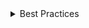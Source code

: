 <details>
<summary>
 Best Practices
</summary>

### Do

- **Use `aria-label` on `TagPickerInput` to provide an accessible name for the input:** This attribute helps screen readers to understand the purpose of the input, making it more accessible and inclusive.

- **Inform the user about the [deletion interaction](https://github.com/microsoft/fluentui/issues/31165) of tags when pressing Backspace:** When `TagPickerInput` is focused, pressing the Backspace key will remove the last tag. This behavior should be communicated to the user to avoid confusion.

### Don't

- **Don't use `InteractionTag` with `TagPicker`** as it is not supported at the moment. This combination may lead to unexpected behavior.

</details>
